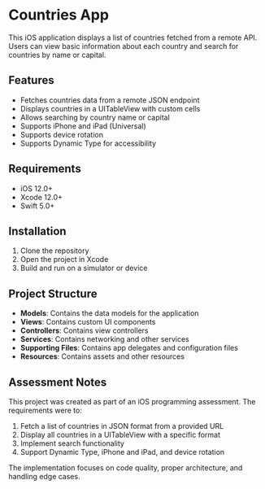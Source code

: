 # Countries App

This iOS application displays a list of countries fetched from a remote API. Users can view basic information about each country and search for countries by name or capital.

## Features

- Fetches countries data from a remote JSON endpoint
- Displays countries in a UITableView with custom cells
- Allows searching by country name or capital
- Supports iPhone and iPad (Universal)
- Supports device rotation
- Supports Dynamic Type for accessibility

## Requirements

- iOS 12.0+
- Xcode 12.0+
- Swift 5.0+

## Installation

1. Clone the repository
2. Open the project in Xcode
3. Build and run on a simulator or device

## Project Structure

- **Models**: Contains the data models for the application
- **Views**: Contains custom UI components
- **Controllers**: Contains view controllers
- **Services**: Contains networking and other services
- **Supporting Files**: Contains app delegates and configuration files
- **Resources**: Contains assets and other resources

## Assessment Notes

This project was created as part of an iOS programming assessment. The requirements were to:

1. Fetch a list of countries in JSON format from a provided URL
2. Display all countries in a UITableView with a specific format
3. Implement search functionality
4. Support Dynamic Type, iPhone and iPad, and device rotation

The implementation focuses on code quality, proper architecture, and handling edge cases.